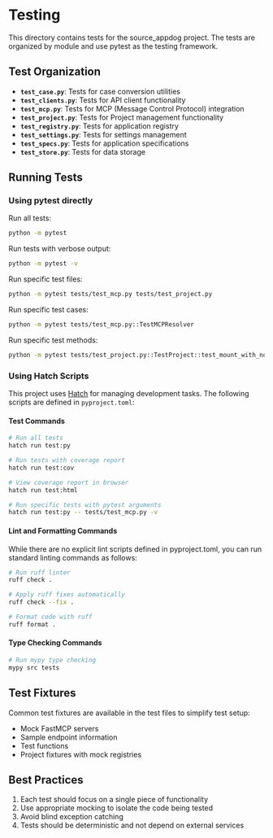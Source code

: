 # Testing

This directory contains tests for the source_appdog project. The tests are organized by module and use pytest as the testing framework.

## Test Organization

- **`test_case.py`**: Tests for case conversion utilities
- **`test_clients.py`**: Tests for API client functionality
- **`test_mcp.py`**: Tests for MCP (Message Control Protocol) integration
- **`test_project.py`**: Tests for Project management functionality
- **`test_registry.py`**: Tests for application registry
- **`test_settings.py`**: Tests for settings management
- **`test_specs.py`**: Tests for application specifications
- **`test_store.py`**: Tests for data storage

## Running Tests

### Using pytest directly

Run all tests:
```bash
python -m pytest
```

Run tests with verbose output:
```bash
python -m pytest -v
```

Run specific test files:
```bash
python -m pytest tests/test_mcp.py tests/test_project.py
```

Run specific test cases:
```bash
python -m pytest tests/test_mcp.py::TestMCPResolver
```

Run specific test methods:
```bash
python -m pytest tests/test_project.py::TestProject::test_mount_with_no_filters
```

### Using Hatch Scripts

This project uses [Hatch](https://hatch.pypa.io/latest/) for managing development tasks. The following scripts are defined in `pyproject.toml`:

#### Test Commands

```bash
# Run all tests
hatch run test:py

# Run tests with coverage report
hatch run test:cov

# View coverage report in browser
hatch run test:html

# Run specific tests with pytest arguments
hatch run test:py -- tests/test_mcp.py -v
```

#### Lint and Formatting Commands

While there are no explicit lint scripts defined in pyproject.toml, you can run standard linting commands as follows:

```bash
# Run ruff linter
ruff check .

# Apply ruff fixes automatically
ruff check --fix .

# Format code with ruff
ruff format .
```

#### Type Checking Commands

```bash
# Run mypy type checking
mypy src tests
```

## Test Fixtures

Common test fixtures are available in the test files to simplify test setup:

- Mock FastMCP servers
- Sample endpoint information
- Test functions
- Project fixtures with mock registries

## Best Practices

1. Each test should focus on a single piece of functionality
2. Use appropriate mocking to isolate the code being tested
3. Avoid blind exception catching
4. Tests should be deterministic and not depend on external services
